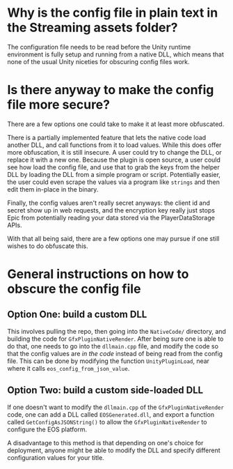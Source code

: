 
# Why is the config file in plain text in the Streaming assets folder?
The configuration file needs to be read before the Unity runtime environment is fully setup and running from a native DLL, which means that none of the usual Unity niceties for obscuring config files work.

# Is there anyway to make the config file more secure?
There are a few options one could take to make it at least more obfuscated.

There is a partially implemented feature that lets the native code load another DLL, and call functions from it to load values.
While this does offer more obfuscation, it is still insecure. A user could try to change the DLL, or replace it with a new one. 
Because the plugin is open source, a user could see how load the config file, and use that to grab the keys from the helper DLL by
loading the DLL from a simple program or script. Potentially easier, the user could even scrape the values via a program like `strings`
and then edit them in-place in the binary.

Finally, the config values aren't really secret anyways: the client id and secret show up in web requests, and the 
encryption key really just stops Epic from potentially reading your data stored via the PlayerDataStorage APIs.

With that all being said, there are a few options one may pursue if one still wishes to do obfuscate this.

# General instructions on how to obscure the config file

## Option One: build a custom DLL
This involves pulling the repo, then going into the `NativeCode/` directory, and building the code for `GfxPluginNativeRender`.
After being sure one is able to do that, one needs to go into the `dllmain.cpp` file, and modify the code so that the config values 
are _in the code_ instead of being read from the config file. This can be done by modifying the function `UnityPluginLoad`, near where it calls 
`eos_config_from_json_value`.

## Option Two: build a custom side-loaded DLL
If one doesn't want to modify the `dllmain.cpp` of the `GfxPluginNativeRender` code, one can add a DLL
called `EOSGenerated.dll`, and export a function called `GetConfigAsJSONString()` to allow the `GfxPluginNativeRender`
to configure the EOS platform.

A disadvantage to this method is that depending on one's choice for deployment, anyone might be able to modify the 
DLL and specify different configuration values for your title.
